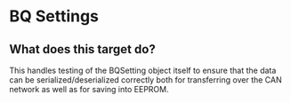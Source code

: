 # BQ Settings

## What does this target do?

This handles testing of the BQSetting object itself to ensure that the data
can be serialized/deserialized correctly both for transferring over the CAN
network as well as for saving into EEPROM.
